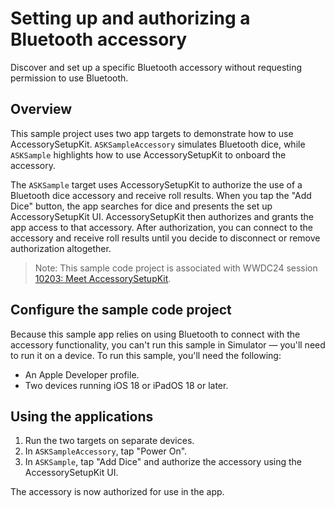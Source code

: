 # Setting up and authorizing a Bluetooth accessory

Discover and set up a specific Bluetooth accessory without requesting permission to use Bluetooth.

## Overview

This sample project uses two app targets to demonstrate how to use AccessorySetupKit. `ASKSampleAccessory` simulates Bluetooth dice, while `ASKSample` highlights how to use AccessorySetupKit to onboard the accessory.

The `ASKSample` target uses AccessorySetupKit to authorize the use of a Bluetooth dice accessory and receive roll results. When you tap the "Add Dice" button, the app searches for dice and presents the set up AccessorySetupKit UI. AccessorySetupKit then authorizes and grants the app access to that accessory. After authorization, you can connect to the accessory and receive roll results until you decide to disconnect or remove authorization altogether.

> Note: This sample code project is associated with WWDC24 session [10203: Meet AccessorySetupKit](https://developer.apple.com/wwdc24/10203/).

## Configure the sample code project

Because this sample app relies on using Bluetooth to connect with the accessory functionality, you can't run this sample in Simulator — you'll need to run it on a device. To run this sample, you'll need the following:

- An Apple Developer profile.
- Two devices running iOS 18 or iPadOS 18 or later.

## Using the applications

1. Run the two targets on separate devices.
2. In `ASKSampleAccessory`, tap "Power On".
3. In `ASKSample`, tap "Add Dice" and authorize the accessory using the AccessorySetupKit UI.

The accessory is now authorized for use in the app.
